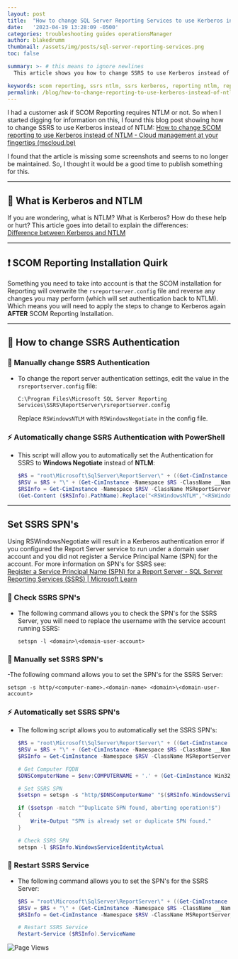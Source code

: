```yaml
---
layout: post
title:  "How to change SQL Server Reporting Services to use Kerberos instead of NTLM"
date:   '2023-04-19 13:28:09 -0500'
categories: troubleshooting guides operationsManager
author: blakedrumm
thumbnail: /assets/img/posts/sql-server-reporting-services.png
toc: false

summary: >- # this means to ignore newlines
  This article shows you how to change SSRS to use Kerberos instead of NTLM.

keywords: scom reporting, ssrs ntlm, ssrs kerberos, reporting ntlm, reporting kerberos
permalink: /blog/how-to-change-reporting-to-use-kerberos-instead-of-ntlm/
---
```


I had a customer ask if SCOM Reporting requires NTLM or not. So when I started digging for information on this, I found this blog post showing how to change SSRS to use Kerberos instead of NTLM:
[How to change SCOM reporting to use Kerberos instead of NTLM - Cloud management at your fingertips (mscloud.be)](https://mscloud.be/systemcenter/uncategorized/how-to-change-scom-reporting-to-use-kerberos-instead-of-ntlm-2/)

I found that the article is missing some screenshots and seems to no longer be maintained. So, I thought it would be a good time to publish something for this.

----

## :book: What is Kerberos and NTLM

If you are wondering, what is NTLM? What is Kerberos? How do these help or hurt? This article goes into detail to explain the differences: \
[Difference between Kerberos and NTLM](https://www.geeksforgeeks.org/difference-between-kerberos-and-ntlm/)

----

## :exclamation: SCOM Reporting Installation Quirk

Something you need to take into account is that the SCOM installation for Reporting will overwrite the `rsreportserver.config` file and reverse any changes you may perform (which will set authentication back to NTLM). Which means you will need to apply the steps to change to Kerberos again **AFTER** SCOM Reporting Installation.

---

## :page_with_curl: How to change SSRS Authentication

### :memo: Manually change SSRS Authentication
- To change the report server authentication settings, edit the value in the `rsreportserver.config` file:
  ```
  C:\Program Files\Microsoft SQL Server Reporting Services\SSRS\ReportServer\rsreportserver.config
  ```

  Replace `RSWindowsNTLM` with `RSWindowsNegotiate` in the config file.

### :zap: Automatically change SSRS Authentication with PowerShell

- This script will allow you to automatically set the Authentication for SSRS to **Windows Negotiate** instead of **NTLM**:
  ```powershell
  $RS = "root\Microsoft\SqlServer\ReportServer\" + ((Get-CimInstance -Namespace 'root\Microsoft\SqlServer\ReportServer' -ClassName __Namespace).CimInstanceProperties).Value | Select-Object -First 1
  $RSV = $RS + "\" + (Get-CimInstance -Namespace $RS -ClassName __Namespace -ErrorAction Stop | Select-Object -First 1).Name + "\Admin"
  $RSInfo = Get-CimInstance -Namespace $RSV -ClassName MSReportServer_ConfigurationSetting -ErrorAction Stop
  (Get-Content ($RSInfo).PathName).Replace("<RSWindowsNTLM","<RSWindowsNegotiate") | Out-File ($RSInfo).PathName
  ```

---

## Set SSRS SPN's

Using RSWindowsNegotiate will result in a Kerberos authentication error if you configured the Report Server service to run under a domain user account and you did not register a Service Principal Name (SPN) for the account. For more information on SPN's for SSRS see: \
[Register a Service Principal Name (SPN) for a Report Server - SQL Server Reporting Services (SSRS) | Microsoft Learn](https://learn.microsoft.com/sql/reporting-services/report-server/register-a-service-principal-name-spn-for-a-report-server)

### :memo: Check SSRS SPN's

- The following command allows you to check the SPN's for the SSRS Server, you will need to replace the username with the service account running SSRS:
  ```
  setspn -l <domain>\<domain-user-account>
  ```

### :memo: Manually set SSRS SPN's

-The following command allows you to set the SPN's for the SSRS Server:
  ```
  setspn -s http/<computer-name>.<domain-name> <domain>\<domain-user-account>
  ```

### :zap: Automatically set SSRS SPN's

- The following script allows you to automatically set the SSRS SPN's:
  ```powershell
  $RS = "root\Microsoft\SqlServer\ReportServer\" + ((Get-CimInstance -Namespace 'root\Microsoft\SqlServer\ReportServer' -ClassName __Namespace).CimInstanceProperties).Value | Select-Object -First 1
  $RSV = $RS + "\" + (Get-CimInstance -Namespace $RS -ClassName __Namespace -ErrorAction Stop | Select-Object -First 1).Name + "\Admin"
  $RSInfo = Get-CimInstance -Namespace $RSV -ClassName MSReportServer_ConfigurationSetting -ErrorAction Stop

  # Get Computer FQDN
  $DNSComputerName = $env:COMPUTERNAME + '.' + (Get-CimInstance Win32_ComputerSystem).Domain

  # Set SSRS SPN
  $setspn = setspn -s "http/$DNSComputerName" "$($RSInfo.WindowsServiceIdentityActual)"

  if ($setspn -match "^Duplicate SPN found, aborting operation!$")
  {
      Write-Output "SPN is already set or duplicate SPN found."
  }

  # Check SSRS SPN
  setspn -l $RSInfo.WindowsServiceIdentityActual
  ```

### :memo: Restart SSRS Service

- The following command allows you to set the SPN's for the SSRS Server:
  ```powershell
  $RS = "root\Microsoft\SqlServer\ReportServer\" + ((Get-CimInstance -Namespace 'root\Microsoft\SqlServer\ReportServer' -ClassName __Namespace).CimInstanceProperties).Value | Select-Object -First 1
  $RSV = $RS + "\" + (Get-CimInstance -Namespace $RS -ClassName __Namespace -ErrorAction Stop | Select-Object -First 1).Name + "\Admin"
  $RSInfo = Get-CimInstance -Namespace $RSV -ClassName MSReportServer_ConfigurationSetting -ErrorAction Stop

  # Restart SSRS Service
  Restart-Service ($RSInfo).ServiceName
  ```


![Page Views](https://counter.blakedrumm.com/count/tag.svg?url=blakedrumm.com/blog/how-to-change-reporting-to-use-kerberos-instead-of-ntlm/)

<!--
Having trouble with Pages? Check out our [documentation](https://docs.github.com/categories/github-pages-basics/) or [contact support](https://support.github.com/contact) and we’ll help you sort it out.

Tip:
To add auto-size pictures:
![/assets/img/posts/example.jpg](/assets/img/posts/example.jpg){:class="img-fluid"}
-->

